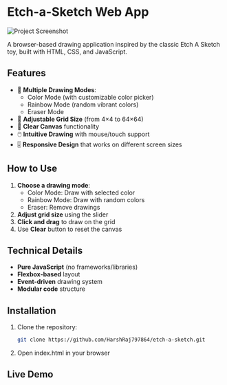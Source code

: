 # Etch-a-Sketch Web App

![Project Screenshot](https://via.placeholder.com/800x500.png?text=Etch-a-Sketch+Screenshot) <!-- Replace with actual screenshot -->

A browser-based drawing application inspired by the classic Etch A Sketch toy, built with HTML, CSS, and JavaScript.

## Features

- 🎨 **Multiple Drawing Modes**:
  - Color Mode (with customizable color picker)
  - Rainbow Mode (random vibrant colors)
  - Eraser Mode
- 📏 **Adjustable Grid Size** (from 4×4 to 64×64)
- 🧹 **Clear Canvas** functionality
- 🖱️ **Intuitive Drawing** with mouse/touch support
- 🎚️ **Responsive Design** that works on different screen sizes

## How to Use

1. **Choose a drawing mode**:
   - Color Mode: Draw with selected color
   - Rainbow Mode: Draw with random colors
   - Eraser: Remove drawings
2. **Adjust grid size** using the slider
3. **Click and drag** to draw on the grid
4. Use **Clear** button to reset the canvas

## Technical Details

- **Pure JavaScript** (no frameworks/libraries)
- **Flexbox-based** layout
- **Event-driven** drawing system
- **Modular code** structure

## Installation

1. Clone the repository:
   ```bash
   git clone https://github.com/HarshRaj797864/etch-a-sketch.git

2. Open index.html in your browser

## Live Demo
